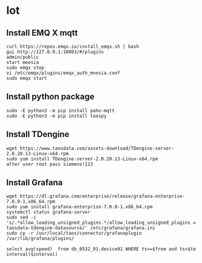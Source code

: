 # Iot 

## Install EMQ X mqtt
```buildoutcfg
curl https://repos.emqx.io/install_emqx.sh | bash
gui http://127.0.0.1:18083/#/plugins
admin/public
start meesia
sudo emqx stop
vi /etc/emqx/plugins/emqx_auth_mnesia.conf
sudo emqx start
```

## Install python package
```buildoutcfg
sudo -E python3 -m pip install paho-mqtt
sudo -E python3 -m pip install taospy
```

## Install TDengine
```buildoutcfg
wget https://www.taosdata.com/assets-download/TDengine-server-2.0.20.13-Linux-x64.rpm
sudo yum install TDengine-server-2.0.20.13-Linux-x64.rpm
alter user root pass siemens!123
```

## Install Grafana
```buildoutcfg
wget https://dl.grafana.com/enterprise/release/grafana-enterprise-7.0.0-1.x86_64.rpm
sudo yum install grafana-enterprise-7.0.0-1.x86_64.rpm
systemctl status grafana-server
sudo sed -i 's/.*allow_loading_unsigned_plugins.*/allow_loading_unsigned_plugins = taosdata-tdengine-datasource/' /etc/grafana/grafana.ini
sudo cp -r /usr/local/taos/connector/grafanaplugin /var/lib/grafana/plugins/

select avg(speed)  from db_0532_01.device01 WHERE ts>=$from and ts<$to interval($interval)
```